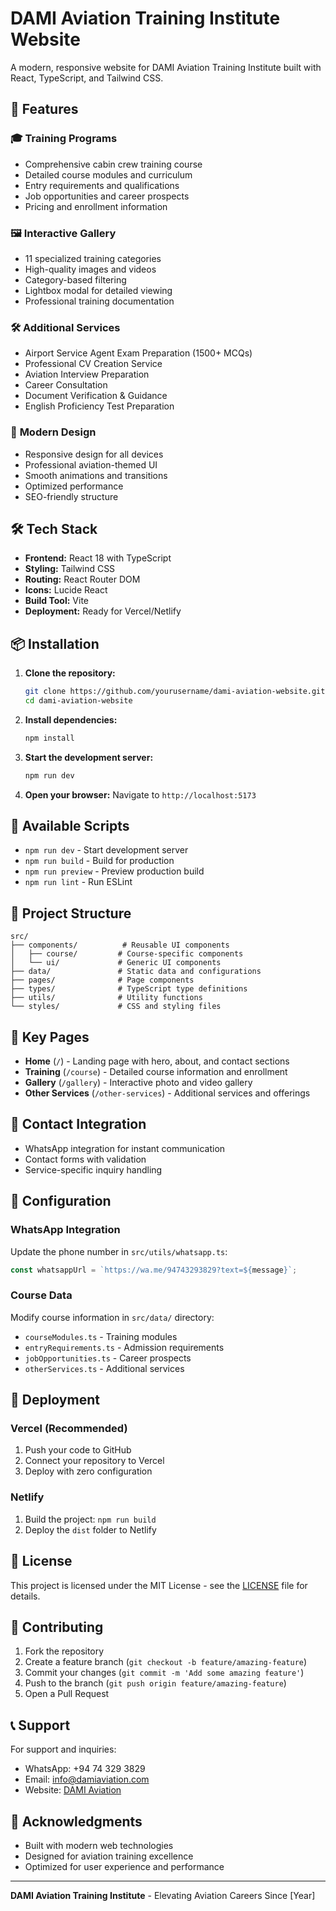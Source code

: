 # DAMI Aviation Training Institute Website

A modern, responsive website for DAMI Aviation Training Institute built with React, TypeScript, and Tailwind CSS.

## 🚀 Features

### 🎓 **Training Programs**
- Comprehensive cabin crew training course
- Detailed course modules and curriculum
- Entry requirements and qualifications
- Job opportunities and career prospects
- Pricing and enrollment information

### 🖼️ **Interactive Gallery**
- 11 specialized training categories
- High-quality images and videos
- Category-based filtering
- Lightbox modal for detailed viewing
- Professional training documentation

### 🛠️ **Additional Services**
- Airport Service Agent Exam Preparation (1500+ MCQs)
- Professional CV Creation Service
- Aviation Interview Preparation
- Career Consultation
- Document Verification & Guidance
- English Proficiency Test Preparation

### 🎨 **Modern Design**
- Responsive design for all devices
- Professional aviation-themed UI
- Smooth animations and transitions
- Optimized performance
- SEO-friendly structure

## 🛠️ **Tech Stack**

- **Frontend:** React 18 with TypeScript
- **Styling:** Tailwind CSS
- **Routing:** React Router DOM
- **Icons:** Lucide React
- **Build Tool:** Vite
- **Deployment:** Ready for Vercel/Netlify

## 📦 **Installation**

1. **Clone the repository:**
   ```bash
   git clone https://github.com/yourusername/dami-aviation-website.git
   cd dami-aviation-website
   ```

2. **Install dependencies:**
   ```bash
   npm install
   ```

3. **Start the development server:**
   ```bash
   npm run dev
   ```

4. **Open your browser:**
   Navigate to `http://localhost:5173`

## 🚀 **Available Scripts**

- `npm run dev` - Start development server
- `npm run build` - Build for production
- `npm run preview` - Preview production build
- `npm run lint` - Run ESLint

## 📁 **Project Structure**

```
src/
├── components/          # Reusable UI components
│   ├── course/         # Course-specific components
│   └── ui/             # Generic UI components
├── data/               # Static data and configurations
├── pages/              # Page components
├── types/              # TypeScript type definitions
├── utils/              # Utility functions
└── styles/             # CSS and styling files
```

## 🎯 **Key Pages**

- **Home** (`/`) - Landing page with hero, about, and contact sections
- **Training** (`/course`) - Detailed course information and enrollment
- **Gallery** (`/gallery`) - Interactive photo and video gallery
- **Other Services** (`/other-services`) - Additional services and offerings

## 📱 **Contact Integration**

- WhatsApp integration for instant communication
- Contact forms with validation
- Service-specific inquiry handling

## 🔧 **Configuration**

### WhatsApp Integration
Update the phone number in `src/utils/whatsapp.ts`:
```typescript
const whatsappUrl = `https://wa.me/94743293829?text=${message}`;
```

### Course Data
Modify course information in `src/data/` directory:
- `courseModules.ts` - Training modules
- `entryRequirements.ts` - Admission requirements
- `jobOpportunities.ts` - Career prospects
- `otherServices.ts` - Additional services

## 🚀 **Deployment**

### Vercel (Recommended)
1. Push your code to GitHub
2. Connect your repository to Vercel
3. Deploy with zero configuration

### Netlify
1. Build the project: `npm run build`
2. Deploy the `dist` folder to Netlify

## 📄 **License**

This project is licensed under the MIT License - see the [LICENSE](LICENSE) file for details.

## 🤝 **Contributing**

1. Fork the repository
2. Create a feature branch (`git checkout -b feature/amazing-feature`)
3. Commit your changes (`git commit -m 'Add some amazing feature'`)
4. Push to the branch (`git push origin feature/amazing-feature`)
5. Open a Pull Request

## 📞 **Support**

For support and inquiries:
- WhatsApp: +94 74 329 3829
- Email: info@damiaviation.com
- Website: [DAMI Aviation](https://damiaviation.com)

## 🙏 **Acknowledgments**

- Built with modern web technologies
- Designed for aviation training excellence
- Optimized for user experience and performance

---

**DAMI Aviation Training Institute** - Elevating Aviation Careers Since [Year]